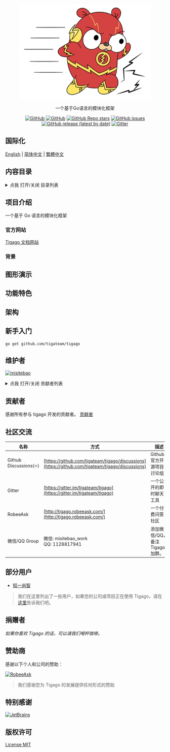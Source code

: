 <p align="center">
  <img src="/logo.png" height="300"/>
</p>
<p align="center">
一个基于Go语言的模块化框架
</p>
<p align="center">
  <a href="https://github.com/tigateam/tigago/blob/main/LICENSE"><img alt="GitHub" src="https://img.shields.io/github/license/tigateam/tigago?style=flat-square"/></a>
  <a href="https://github.com/misitebao/standard-repository"><img alt="GitHub" src="https://img.shields.io/badge/Readme--Style-standard--repository-brightgreen?style=flat-square"/></a>
  <a href="https://github.com/tigateam/tigago"><img alt="GitHub Repo stars" src="https://img.shields.io/github/stars/tigateam/tigago?style=flat-square"/></a>
  <a href="https://github.com/tigateam/tigago/issues"><img alt="GitHub issues" src="https://img.shields.io/github/issues/tigateam/tigago?style=flat-square"/></a>
  <a href="https://github.com/tigateam/tigago/releases"><img alt="GitHub release (latest by date)" src="https://img.shields.io/github/v/release/tigateam/tigago?style=flat-square"/></a>
  <a href="https://gitter.im/tigateam/tigago"><img alt="Gitter" src="https://img.shields.io/gitter/room/tigateam/tigago?style=flat-square"/></a>
</p>

<span id="nav-1"></span>

## 国际化

[English](README.md) | [简体中文](README.zh-Hans.md) | [繁體中文](README.zh-Hant.md)

<span id="nav-2"></span>

## 内容目录

<details>
  <summary>点我 打开/关闭 目录列表</summary>

- [国际化](#nav-1)
- [内容目录](#nav-2)
- [项目介绍](#nav-3)
  - [官方网站](#nav-3-1)
  - [背景](#nav-3-2)
- [图形演示](#nav-4)
- [功能特色](#nav-5)
- [架构](#nav-6)
- [新手入门](#nav-7)
- [维护者](#nav-8)
- [贡献者](#nav-9)
- [社区交流](#nav-10)
- [部分用户](#nav-11)
- [发布记录](CHANGE.md)
- [捐赠者](#nav-12)
- [赞助商](#nav-13)
- [特别感谢](#nav-14)
- [版权许可](#nav-15)

</details>

<span id="nav-3"></span>

## 项目介绍

一个基于 Go 语言的模块化框架

<span id="nav-3-1"></span>

### 官方网站

[Tigago 文档网站](https://tigago.tigateam.org)

<span id="nav-3-2"></span>

### 背景

<span id="nav-4"></span>

## 图形演示

<span id="nav-5"></span>

## 功能特色

<span id="nav-6"></span>

## 架构

<span id="nav-7"></span>

## 新手入门

```
go get github.com/tigateam/tigago
```

<span id="nav-8"></span>

## 维护者

<a href="https://github.com/misitebao"><img src="https://github.com/misitebao.png" width="40" height="40" alt="misitebao" title="misitebao"/></a>

<details>
  <summary>点我 打开/关闭 贡献者列表</summary>

- [Misitebao](https://github.com/misitebao)

</details>

<span id="nav-9"></span>

## 贡献者

感谢所有参与 tigago 开发的贡献者。 [贡献者](https://github.com/tigateam/tigago/graphs/contributors)

<span id="nav-10"></span>

## 社区交流

| 名称                   | 方式                                                                                             | 描述                            |
| ---------------------- | ------------------------------------------------------------------------------------------------ | ------------------------------- |
| Github Discussions(⭐) | [https://github.com/tigateam/tigago/discussions](https://github.com/tigateam/tigago/discussions) | Github 官方开源项目讨论组       |
| Gitter                 | [https://gitter.im/tigateam/tigago](https://gitter.im/tigateam/tigago)                           | 一个公开的即时聊天工具          |
| RobeeAsk               | [http://tigago.robeeask.com/](http://tigago.robeeask.com/)                                       | 一个付费问答社区                |
| 微信/QQ Group          | 微信: misitebao_work</br>QQ: 1128817941                                                          | 添加微信/QQ，备注 Tigago 加群。 |

<span id="nav-11"></span>

## 部分用户

- [知一尚智](#)

> 我们在这里列出了一些用户，如果您的公司或项目正在使用 Tigago，请在[这里](https://github.com/tigateam/tigago/issues/14)告诉我们吧。

<span id="nav-12"></span>

## 捐赠者

_如果你喜欢 Tigago 的话，可以请我们喝杯咖啡。_

<span id="nav-13"></span>

## 赞助商

感谢以下个人和公司的赞助：

<a href="https://robeeask.com">
  <img src="https://cdn.jsdelivr.net/gh/misitebao/CDN@main/logo/robeeask.png" height="50px" alt="RobeeAsk"/>
</a>

> 我们感谢您为 Tigago 的发展提供任何形式的赞助

<span id="nav-14"></span>

## 特别感谢

<a href="https://www.jetbrains.com/?from=Tigaui">
  <img src="https://cdn.jsdelivr.net/gh/misitebao/CDN@main/logo/jetbrains.png" height="130" alt="JetBrains"/>
</a>

<span id="nav-15"></span>

## 版权许可

[License MIT](LICENSE)
